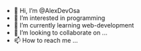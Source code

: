 - 👋 Hi, I’m @AlexDevOsa
- 👀 I’m interested in programming
- 🌱 I’m currently learning web-development
- 💞️ I’m looking to collaborate on ...
- 📫 How to reach me ...

<!---
AlexDevOsa/AlexDevOsa is a ✨ special ✨ repository because its `README.md` (this file) appears on your GitHub profile.
You can click the Preview link to take a look at your changes.
--->

